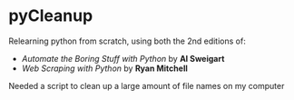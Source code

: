 # pyCleanup
Relearning python from scratch, using both the 2nd editions of:

- *Automate the Boring Stuff with Python* by **Al Sweigart**
- *Web Scraping with Python* by **Ryan Mitchell**

Needed a script to clean up a large amount of file names on my computer
